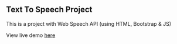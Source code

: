 ## Text To Speech Project

This is a project with Web Speech API (using HTML, Bootstrap & JS)

View live demo [here](https://vantrangaof.github.io/text-to-speech/) 
